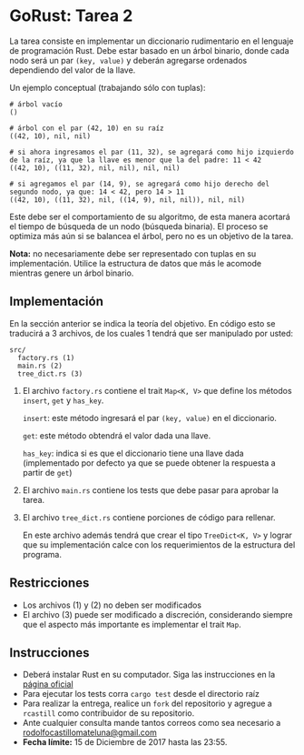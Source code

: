 # GoRust: Tarea 2

La tarea consiste en implementar un diccionario rudimentario en el lenguaje de programación Rust. Debe estar basado en un árbol binario, donde cada nodo será un par `(key, value)` y deberán agregarse ordenados dependiendo del valor de la llave.

Un ejemplo conceptual (trabajando sólo con tuplas):

```
# árbol vacío
()

# árbol con el par (42, 10) en su raíz
((42, 10), nil, nil)

# si ahora ingresamos el par (11, 32), se agregará como hijo izquierdo de la raíz, ya que la llave es menor que la del padre: 11 < 42
((42, 10), ((11, 32), nil, nil), nil, nil)

# si agregamos el par (14, 9), se agregará como hijo derecho del segundo nodo, ya que: 14 < 42, pero 14 > 11
((42, 10), ((11, 32), nil, ((14, 9), nil, nil)), nil, nil)
```

Este debe ser el comportamiento de su algoritmo, de esta manera acortará el tiempo de búsqueda de un nodo (búsqueda binaria). El proceso se optimiza más aún si se balancea el árbol, pero no es un objetivo de la tarea.

**Nota:** no necesariamente debe ser representado con tuplas en su implementación. Utilice la estructura de datos que más le acomode mientras genere un árbol binario.

## Implementación

En la sección anterior se indica la teoría del objetivo. En código esto se traducirá a 3 archivos, de los cuales 1 tendrá que ser manipulado por usted:

```
src/
  factory.rs (1)
  main.rs (2)
  tree_dict.rs (3)
```

1. El archivo `factory.rs` contiene el trait `Map<K, V>` que define los métodos `insert`, `get` y `has_key`.

   `insert`: este método ingresará el par `(key, value)` en el diccionario.

   `get`: este método obtendrá el valor dada una llave.

   `has_key`: indica si es que el diccionario tiene una llave dada (implementado por defecto ya que se puede obtener la respuesta a partir de `get`)

2. El archivo `main.rs` contiene los tests que debe pasar para aprobar la tarea.

3. El archivo `tree_dict.rs` contiene porciones de código para rellenar.

   En este archivo además tendrá que crear el tipo `TreeDict<K, V>` y lograr que su implementación calce con los requerimientos de la estructura del programa.

## Restricciones

- Los archivos (1) y (2) no deben ser modificados
- El archivo (3) puede ser modificado a discreción, considerando siempre que el aspecto más importante es implementar el trait `Map`.

## Instrucciones

- Deberá instalar Rust en su computador. Siga las instrucciones en la [página oficial](https://www.rust-lang.org/en-US/install.html)
- Para ejecutar los tests corra `cargo test` desde el directorio raíz
- Para realizar la entrega, realice un `fork` del repositorio y agregue a `rcastill` como contribuidor de su repositorio.
- Ante cualquier consulta mande tantos correos como sea necesario a [rodolfocastillomateluna@gmail.com](mailto:rodolfocastillomateluna@gmail.com)
- **Fecha límite:** 15 de Diciembre de 2017 hasta las 23:55.